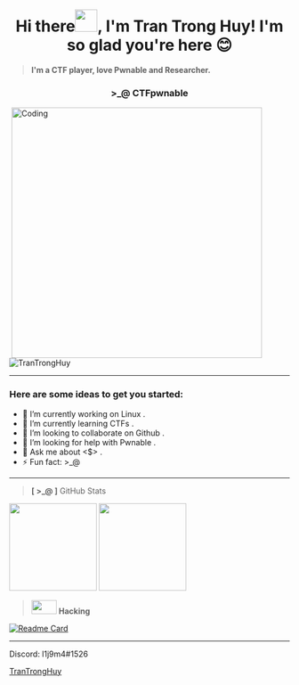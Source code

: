 <h1 align="center">Hi there<img height="40" src="https://github.com/l1j9m4-0n1/l1j9m4-0n1/blob/main/hi.gif">, I'm Tran Trong Huy! I'm so glad you're here 😊</h1>

> **I'm a CTF player, love Pwnable and Researcher.**        

<h3 align="center">>_@ CTFpwnable</h3>


<img align="right" alt="Coding" width="450" src="https://github.com/l1j9m4-0n1/l1j9m4-0n1/blob/main/Pwnable.gif" style="vertical-align:middle;margin:0px 50px">   
<p align="left"> <img src="https://github.com/l1j9m4-0n1/l1j9m4-0n1/blob/main/profile.svg" alt="TranTrongHuy" /> </p>

<hr>

### Here are some ideas to get you started:

- 🔭 I’m currently working on Linux .
- 🌱 I’m currently learning CTFs .
- 👯 I’m looking to collaborate on Github .
- 🤔 I’m looking for help with Pwnable .
- 💬 Ask me about <$> .
- ⚡ Fun fact: >_@
 
<hr>

>  **[ >_@ ]** GitHub Stats

<p align= "left">
  <img height= "157" src="https://github-readme-stats.vercel.app/api?username=l1j9m4-0n1&theme=gotham&show_icons=true&include_all_commits=true" />
  <img height= "157" src="https://github-readme-streak-stats.herokuapp.com/?user=l1j9m4-0n1&theme=gotham&layout=compact" />
</p>

> <img src="https://github.com/l1j9m4-0n1/l1j9m4-0n1/blob/main/icon_keyboard.jpg" width="45px" height = "25px"/> **Hacking**

[![Readme Card](https://github-readme-stats.vercel.app/api/pin/?username=l1j9m4-0n1&repo=CTFs&theme=gotham)](https://github.com/l1j9m4-0n1/CTFs)



------
Discord: l1j9m4#1526

[TranTrongHuy](https://github.com/l1j9m4-0n1)
